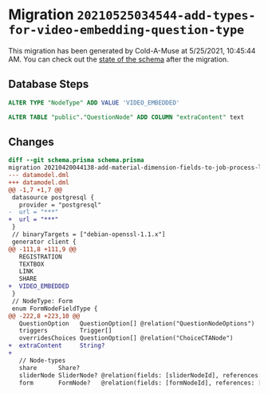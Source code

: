 # Migration `20210525034544-add-types-for-video-embedding-question-type`

This migration has been generated by Cold-A-Muse at 5/25/2021, 10:45:44 AM.
You can check out the [state of the schema](./schema.prisma) after the migration.

## Database Steps

```sql
ALTER TYPE "NodeType" ADD VALUE 'VIDEO_EMBEDDED'

ALTER TABLE "public"."QuestionNode" ADD COLUMN "extraContent" text   
```

## Changes

```diff
diff --git schema.prisma schema.prisma
migration 20210420044138-add-material-dimension-fields-to-job-process-location..20210525034544-add-types-for-video-embedding-question-type
--- datamodel.dml
+++ datamodel.dml
@@ -1,7 +1,7 @@
 datasource postgresql {
   provider = "postgresql"
-  url = "***"
+  url = "***"
 }
 // binaryTargets = ["debian-openssl-1.1.x"]
 generator client {
@@ -111,8 +111,9 @@
   REGISTRATION
   TEXTBOX
   LINK
   SHARE
+  VIDEO_EMBEDDED
 }
 // NodeType: Form
 enum FormNodeFieldType {
@@ -222,8 +223,10 @@
   QuestionOption   QuestionOption[] @relation("QuestionNodeOptions")
   triggers         Trigger[]
   overridesChoices QuestionOption[] @relation("ChoiceCTANode")
+  extraContent     String?
+
   // Node-types
   share      Share?
   sliderNode SliderNode? @relation(fields: [sliderNodeId], references: [id])
   form       FormNode?   @relation(fields: [formNodeId], references: [id])
```


